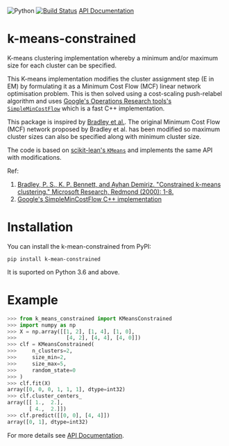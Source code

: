![Python](https://img.shields.io/badge/python-3.6%20%7C%203.7%20%7C%203.8-blue) [![Build Status](https://travis-ci.com/joshlk/k-mean-constrained.svg?branch=master)](https://travis-ci.com/joshlk/k-mean-constrained)
[API Documentation](https://joshlk.github.io/k-mean-constrained/)

# k-means-constrained
K-means clustering implementation whereby a minimum and/or maximum size for each
cluster can be specified.

This K-means implementation modifies the cluster assignment step (E in EM)
by formulating it as a Minimum Cost Flow (MCF) linear network
optimisation problem. This is then solved using a cost-scaling
push-relabel algorithm and uses [Google's Operations Research tools's
`SimpleMinCostFlow`](https://developers.google.com/optimization/flow/mincostflow)
which is a fast C++ implementation.

This package is inspired by [Bradley et al.](https://www.microsoft.com/en-us/research/wp-content/uploads/2016/02/tr-2000-65.pdf).
The original Minimum Cost Flow (MCF) network proposed by Bradley et al.
has been modified so maximum cluster sizes can also be specified along
with minimum cluster size. 

The code is based on [scikit-lean's `KMeans`](http://scikit-learn.org/stable/modules/generated/sklearn.cluster.KMeans.html)
and implements the same API with modifications.

Ref:
1. [Bradley, P. S., K. P. Bennett, and Ayhan Demiriz. "Constrained k-means clustering."
    Microsoft Research, Redmond (2000): 1-8.](https://www.microsoft.com/en-us/research/wp-content/uploads/2016/02/tr-2000-65.pdf)
2. [Google's SimpleMinCostFlow C++ implementation](https://github.com/google/or-tools/blob/master/ortools/graph/min_cost_flow.h)

# Installation
You can install the k-mean-constrained from PyPI:

```
pip install k-mean-constrained
```

It is suported on Python 3.6 and above.

# Example
```python
>>> from k_means_constrained import KMeansConstrained
>>> import numpy as np
>>> X = np.array([[1, 2], [1, 4], [1, 0],
>>>                [4, 2], [4, 4], [4, 0]])
>>> clf = KMeansConstrained(
>>>     n_clusters=2,
>>>     size_min=2,
>>>     size_max=5,
>>>     random_state=0
>>> )
>>> clf.fit(X)
array([0, 0, 0, 1, 1, 1], dtype=int32)
>>> clf.cluster_centers_
array([[ 1.,  2.],
       [ 4.,  2.]])
>>> clf.predict([[0, 0], [4, 4]])
array([0, 1], dtype=int32)
```

For more details see [API Documentation](https://joshlk.github.io/k-mean-constrained/).
